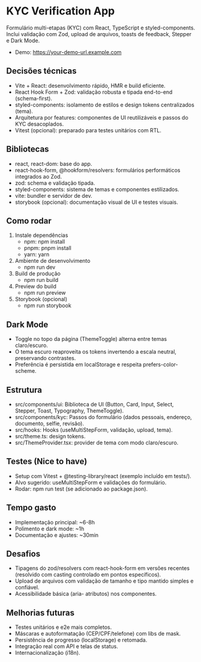 # KYC Verification App

Formulário multi-etapas (KYC) com React, TypeScript e styled-components. Inclui validação com Zod, upload de arquivos, toasts de feedback, Stepper e Dark Mode.

- Demo: https://your-demo-url.example.com

## Decisões técnicas
- Vite + React: desenvolvimento rápido, HMR e build eficiente.
- React Hook Form + Zod: validação robusta e tipada end-to-end (schema-first).
- styled-components: isolamento de estilos e design tokens centralizados (tema).
- Arquitetura por features: componentes de UI reutilizáveis e passos do KYC desacoplados.
- Vitest (opcional): preparado para testes unitários com RTL.

## Bibliotecas
- react, react-dom: base do app.
- react-hook-form, @hookform/resolvers: formulários performáticos integrados ao Zod.
- zod: schema e validação tipada.
- styled-components: sistema de temas e componentes estilizados.
- vite: bundler e servidor de dev.
- storybook (opcional): documentação visual de UI e testes visuais.

## Como rodar
1. Instale dependências
   - npm: npm install
   - pnpm: pnpm install
   - yarn: yarn
2. Ambiente de desenvolvimento
   - npm run dev
3. Build de produção
   - npm run build
4. Preview do build
   - npm run preview
5. Storybook (opcional)
   - npm run storybook

## Dark Mode
- Toggle no topo da página (ThemeToggle) alterna entre temas claro/escuro.
- O tema escuro reaproveita os tokens invertendo a escala neutral, preservando contrastes.
- Preferência é persistida em localStorage e respeita prefers-color-scheme.

## Estrutura
- src/components/ui: Biblioteca de UI (Button, Card, Input, Select, Stepper, Toast, Typography, ThemeToggle).
- src/components/kyc: Passos do formulário (dados pessoais, endereço, documento, selfie, revisão).
- src/hooks: Hooks (useMultiStepForm, validação, upload, tema).
- src/theme.ts: design tokens.
- src/ThemeProvider.tsx: provider de tema com modo claro/escuro.

## Testes (Nice to have)
- Setup com Vitest + @testing-library/react (exemplo incluído em tests/).
- Alvo sugerido: useMultiStepForm e validações do formulário.
- Rodar: npm run test (se adicionado ao package.json).

## Tempo gasto
- Implementação principal: ~6-8h
- Polimento e dark mode: ~1h
- Documentação e ajustes: ~30min

## Desafios
- Tipagens do zod/resolvers com react-hook-form em versões recentes (resolvido com casting controlado em pontos específicos).
- Upload de arquivos com validação de tamanho e tipo mantido simples e confiável.
- Acessibilidade básica (aria- atributos) nos componentes.

## Melhorias futuras
- Testes unitários e e2e mais completos.
- Máscaras e autoformatação (CEP/CPF/telefone) com libs de mask.
- Persistência de progresso (localStorage) e retomada.
- Integração real com API e telas de status.
- Internacionalização (i18n).
